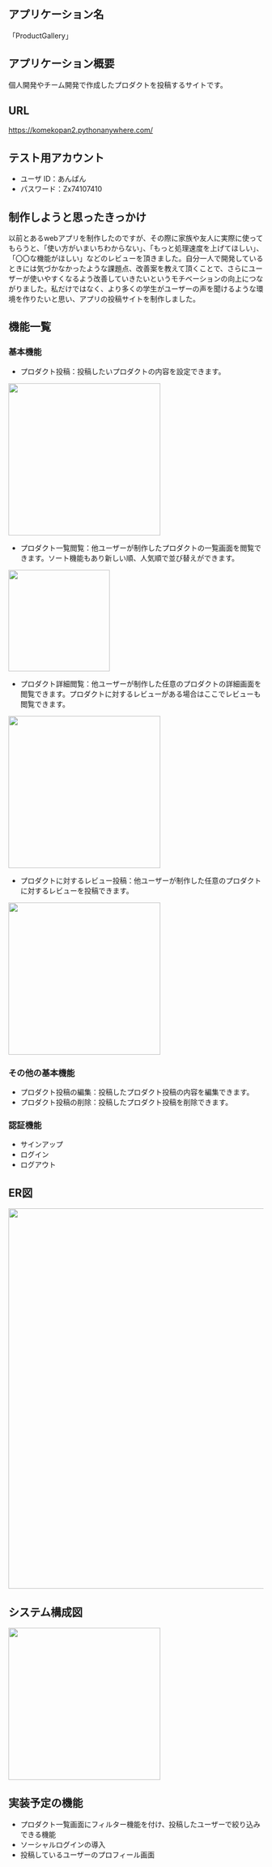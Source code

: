 ## アプリケーション名
「ProductGallery」
## アプリケーション概要
個人開発やチーム開発で作成したプロダクトを投稿するサイトです。
## URL
https://komekopan2.pythonanywhere.com/
## テスト用アカウント
- ユーザ ID：あんぱん
- パスワード：Zx74107410

## 制作しようと思ったきっかけ
以前とあるwebアプリを制作したのですが、その際に家族や友人に実際に使ってもらうと、「使い方がいまいちわからない」、「もっと処理速度を上げてほしい」、「〇〇な機能がほしい」などのレビューを頂きました。自分一人で開発しているときには気づかなかったような課題点、改善案を教えて頂くことで、さらにユーザーが使いやすくなるよう改善していきたいというモチベーションの向上につながりました。私だけではなく、より多くの学生がユーザーの声を聞けるような環境を作りたいと思い、アプリの投稿サイトを制作しました。

## 機能一覧
### 基本機能
- プロダクト投稿：投稿したいプロダクトの内容を設定できます。  
<img src="https://user-images.githubusercontent.com/103621657/230879646-9091c2c9-c30f-421f-a577-be486ceb3862.png" height="300px">

- プロダクト一覧閲覧：他ユーザーが制作したプロダクトの一覧画面を閲覧できます。ソート機能もあり新しい順、人気順で並び替えができます。  
<img src="https://user-images.githubusercontent.com/103621657/230882465-f6a342c7-9b76-47ec-b916-58a237f43e20.png" height="200px">

- プロダクト詳細閲覧：他ユーザーが制作した任意のプロダクトの詳細画面を閲覧できます。プロダクトに対するレビューがある場合はここでレビューも閲覧できます。  
<img src="https://user-images.githubusercontent.com/103621657/230881166-fd6bf3fd-dc24-4ace-8070-3a04c9874ce5.png" height="300px">

- プロダクトに対するレビュー投稿：他ユーザーが制作した任意のプロダクトに対するレビューを投稿できます。  
<img src="https://user-images.githubusercontent.com/103621657/230883427-828af476-cb12-425c-aba4-4d40e8705616.png" height="300px">

### その他の基本機能
- プロダクト投稿の編集：投稿したプロダクト投稿の内容を編集できます。
- プロダクト投稿の削除：投稿したプロダクト投稿を削除できます。
### 認証機能
- サインアップ
- ログイン
- ログアウト

## ER図
<img src="https://user-images.githubusercontent.com/103621657/230900984-3b77fdce-ac99-4cba-b45e-18b6463d16a9.png" height="750px">

## システム構成図
<img src="https://github.com/komekopan2/productgallery2.0/assets/103621657/246591e5-be66-4522-b1d4-ca131da08e09" height="300px">

## 実装予定の機能
- プロダクト一覧画面にフィルター機能を付け、投稿したユーザーで絞り込みできる機能
- ソーシャルログインの導入
- 投稿しているユーザーのプロフィール画面